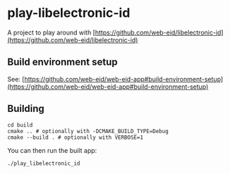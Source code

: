 # play-libelectronic-id
A project to play around with [https://github.com/web-eid/libelectronic-id](https://github.com/web-eid/libelectronic-id)

## Build environment setup
See: [https://github.com/web-eid/web-eid-app#build-environment-setup](https://github.com/web-eid/web-eid-app#build-environment-setup)

## Building
```shell
cd build
cmake .. # optionally with -DCMAKE_BUILD_TYPE=Debug
cmake --build . # optionally with VERBOSE=1
```

You can then run the built app:
```shell
./play_libelectronic_id
```
